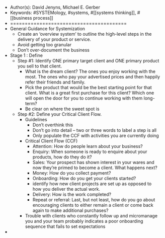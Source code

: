- Author(s): David Jenyns, Michael E. Gerber
- Keywords: #SYSTEMology, #systems, #[[systems thinking]], #[[business process]]
- ========================================
- General Guidance for Systemization
    - Create an ‘overview system’ to outline the high-level steps in the delivery of your product or service.
    - Avoid getting too granular
    - Don’t over-document the business
- Stage 1 : Define
    - Step #1: Identify ONE primary target client and ONE primary product you sell to that client.
        - What is the dream client? The ones you enjoy working with the most. The ones who pay your advertised prices and then happily refer their friends and family.
        - Pick the product that would be the best starting point for that client. What is a great first purchase for this client? Which one will open the door for you to continue working with them long-term?
        - Be clear on where the sweet spot is 
    - Step #2: Define your Critical Client Flow.
        - Guidelines
            - Don’t overthink this
            - Don’t go into detail – two or three words to label a step is all
            - Only populate the CCF with activities you are currently doing
        - Critical Client Flow (CCF)
            - Attention: How do people learn about your business?
            - Enquiry: When someone is ready to enquire about your products, how do they do it?
            - Sales: Your prospect has shown interest in your wares and now they’re primed to become a client. What happens next?
            - Money: How do you collect payment?
            - Onboarding: How do you get your clients started?
            - identify how new client projects are set up as opposed to how you deliver the actual work.
            - Delivery: How is the work completed?
            - Repeat or referral: Last, but not least, how do you go about encouraging clients to either remain a client or come back again to make additional purchases?
        - Trouble with clients who constantly follow up and micromanage you and your team probably indicates a poor onboarding sequence that fails to set expectations
- 
